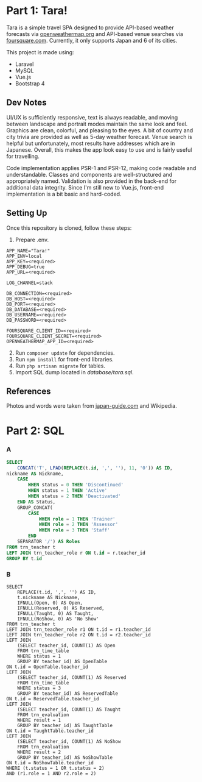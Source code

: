 # Part 1: Tara!

Tara is a simple travel SPA designed to provide API-based weather forecasts via [openweathermap.org](https://openweathermap.org/api) and API-based venue searches via [foursquare.com](https://developer.foursquare.com/docs/api/venues/search). Currently, it only supports Japan and 6 of its cities.

This project is made using:
- Laravel
- MySQL
- Vue.js
- Bootstrap 4

## Dev Notes
UI/UX is sufficiently responsive, text is always readable, and moving between landscape and portrait modes maintain the same look and feel. Graphics are clean, colorful, and pleasing to the eyes. A bit of country and city trivia are provided as well as 5-day weather forecast. Venue search is helpful but unfortunately, most results have addresses which are in Japanese. Overall, this makes the app look easy to use and is fairly useful for travelling.

Code implementation applies PSR-1 and PSR-12, making code readable and understandable. Classes and components are well-structured and appropriately named. Validation is also provided in the back-end for additional data integrity. Since I'm still new to Vue.js, front-end implementation is a bit basic and hard-coded.

## Setting Up
Once this repository is cloned, follow these steps:
1. Prepare .env.
```
APP_NAME="Tara!"
APP_ENV=local
APP_KEY=<required>
APP_DEBUG=true
APP_URL=<required>

LOG_CHANNEL=stack

DB_CONNECTION=<required>
DB_HOST=<required>
DB_PORT=<required>
DB_DATABASE=<required>
DB_USERNAME=<required>
DB_PASSWORD=<required>

FOURSQUARE_CLIENT_ID=<required>
FOURSQUARE_CLIENT_SECRET=<required>
OPENWEATHERMAP_APP_ID=<required>
```
2. Run `composer update` for dependencies.
3. Run `npm install` for front-end libraries.
4. Run `php artisan migrate` for tables.
5. Import SQL dump located in *database/tara.sql*.

## References

Photos and words were taken from [japan-guide.com](https://www.japan-guide.com/list/e1003.html) and Wikipedia.

# Part 2: SQL

### A
```sql
SELECT
    CONCAT('T', LPAD(REPLACE(t.id, ',', ''), 11, '0')) AS ID,
nickname AS Nickname,
    CASE
        WHEN status = 0 THEN 'Discontinued'
        WHEN status = 1 THEN 'Active'
        WHEN status = 2 THEN 'Deactivated'
    END AS Status,
    GROUP_CONCAT(
        CASE
            WHEN role = 1 THEN 'Trainer'
            WHEN role = 2 THEN 'Assessor'
            WHEN role = 3 THEN 'Staff'
        END
    SEPARATOR '/') AS Roles
FROM trn_teacher t
LEFT JOIN trn_teacher_role r ON t.id = r.teacher_id
GROUP BY t.id
```

### B
```mysql
SELECT
    REPLACE(t.id, ',', '') AS ID,
    t.nickname AS Nickname,
    IFNULL(Open, 0) AS Open,
    IFNULL(Reserved, 0) AS Reserved,
    IFNULL(Taught, 0) AS Taught,
    IFNULL(NoShow, 0) AS 'No Show'
FROM trn_teacher t
LEFT JOIN trn_teacher_role r1 ON t.id = r1.teacher_id
LEFT JOIN trn_teacher_role r2 ON t.id = r2.teacher_id
LEFT JOIN
    (SELECT teacher_id, COUNT(1) AS Open
    FROM trn_time_table
    WHERE status = 1
    GROUP BY teacher_id) AS OpenTable
ON t.id = OpenTable.teacher_id
LEFT JOIN
    (SELECT teacher_id, COUNT(1) AS Reserved
    FROM trn_time_table
    WHERE status = 3
    GROUP BY teacher_id) AS ReservedTable
ON t.id = ReservedTable.teacher_id
LEFT JOIN
    (SELECT teacher_id, COUNT(1) AS Taught
    FROM trn_evaluation
    WHERE result = 1
    GROUP BY teacher_id) AS TaughtTable
ON t.id = TaughtTable.teacher_id
LEFT JOIN
    (SELECT teacher_id, COUNT(1) AS NoShow
    FROM trn_evaluation
    WHERE result = 2
    GROUP BY teacher_id) AS NoShowTable
ON t.id = NoShowTable.teacher_id
WHERE (t.status = 1 OR t.status = 2)
AND (r1.role = 1 AND r2.role = 2)
```
